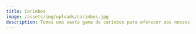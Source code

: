 ```yaml
---
title: Carimbos
image: /assets/img/uploads/carimbos.jpg
description: Temos uma vasta gama de carimbos para oferecer aos nossos clientes.
---
```


